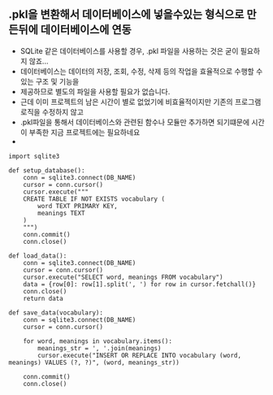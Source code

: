 ## .pkl을 변환해서 데이터베이스에 넣을수있는 형식으로 만든뒤에 데이터베이스에 연동

- SQLite 같은 데이터베이스를 사용할 경우, .pkl 파일을 사용하는 것은 굳이 필요하지 않죠...
- 데이터베이스는 데이터의 저장, 조회, 수정, 삭제 등의 작업을 효율적으로 수행할 수 있는 구조 및 기능을
- 제공하므로 별도의 파일을 사용할 필요가 없습니다.
- 근데 이미 프로젝트의 남은 시간이 별로 없었기에 비효율적이지만 기존의 프로그램 로직을 수정하지 않고
- .pkl파일을 통해서 데이터베이스와 관련된 함수나 모듈만 추가하면 되기떄문에 시간이 부족한 지금 프로젝트에는 필요하네요
- 
```
import sqlite3
```
```
def setup_database():
    conn = sqlite3.connect(DB_NAME)
    cursor = conn.cursor()
    cursor.execute("""
    CREATE TABLE IF NOT EXISTS vocabulary (
        word TEXT PRIMARY KEY,
        meanings TEXT
    )
    """)
    conn.commit()
    conn.close()
```
```
def load_data():
    conn = sqlite3.connect(DB_NAME)
    cursor = conn.cursor()
    cursor.execute("SELECT word, meanings FROM vocabulary")
    data = {row[0]: row[1].split(', ') for row in cursor.fetchall()}
    conn.close()
    return data
```
```
def save_data(vocabulary):
    conn = sqlite3.connect(DB_NAME)
    cursor = conn.cursor()

    for word, meanings in vocabulary.items():
        meanings_str = ', '.join(meanings)
        cursor.execute("INSERT OR REPLACE INTO vocabulary (word, meanings) VALUES (?, ?)", (word, meanings_str))

    conn.commit()
    conn.close()
```
